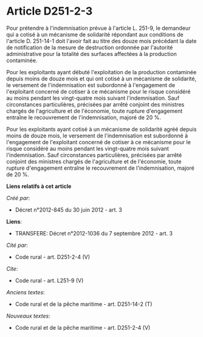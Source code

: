 # Article D251-2-3

Pour prétendre à l'indemnisation prévue à l'article L. 251-9, le demandeur qui a cotisé à un mécanisme de solidarité
répondant aux conditions de l'article D. 251-14-1 doit l'avoir fait au titre des douze mois précédant la date de notification
de la mesure de destruction ordonnée par l'autorité administrative pour la totalité des surfaces affectées à la production
contaminée. 

Pour les exploitants ayant débuté l'exploitation de la production contaminée depuis moins de douze mois et qui ont cotisé à
un mécanisme de solidarité, le versement de l'indemnisation est subordonné à l'engagement de l'exploitant concerné de cotiser
à ce mécanisme pour le risque considéré au moins pendant les vingt-quatre mois suivant l'indemnisation. Sauf circonstances
particulières, précisées par arrêté conjoint des ministres chargés de l'agriculture et de l'économie, toute rupture
d'engagement entraîne le recouvrement de l'indemnisation, majoré de 20 %. 

Pour les exploitants ayant cotisé à un mécanisme de solidarité agréé depuis moins de douze mois, le versement de
l'indemnisation est subordonné à l'engagement de l'exploitant concerné de cotiser à ce mécanisme pour le risque considéré au
moins pendant les vingt-quatre mois suivant l'indemnisation. Sauf circonstances particulières, précisées par arrêté conjoint
des ministres chargés de l'agriculture et de l'économie, toute rupture d'engagement entraîne le recouvrement de
l'indemnisation, majoré de 20 %.

**Liens relatifs à cet article**

_Créé par_:

  - Décret n°2012-845 du 30 juin 2012 - art. 3

**Liens**:

  - TRANSFERE: Décret n°2012-1036 du 7 septembre 2012 - art. 3

_Cité par_:

  - Code rural - art. D251-2-4 (V)

_Cite_:

  - Code rural - art. L251-9 (V)

_Anciens textes_:

  - Code rural et de la pêche maritime - art. D251-14-2 (T)

_Nouveaux textes_:

  - Code rural et de la pêche maritime - art. D251-2-4 (V)

